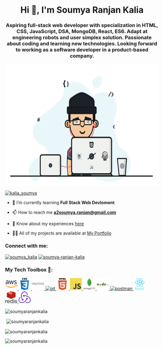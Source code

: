 <h1 align="center">Hi 👋, I'm Soumya Ranjan Kalia</h1>
<h3 align="center">Aspiring full-stack web developer with specialization in HTML, CSS, JavaScript, DSA, MongoDB, React, ES6. Adapt at engineering robots and user simplex solution. Passionate about coding and learning new technologies. Looking forward to working as a software developer in a product-based company.</h3>

<img align="center"  src="https://raw.githubusercontent.com/theakshayraj/Cool-Readme-ideas/main/data/chill%20scene.gif" height="400" width="800" />

<p align="left"> <a href="https://twitter.com/kalia_soumya" target="blank"><img src="https://img.shields.io/twitter/follow/kalia_soumya?logo=twitter&style=for-the-badge" alt="kalia_soumya" /></a> </p>

- 🌱 I’m currently learning **Full Stack Web Devloment**

- 📫 How to reach me **a2soumya.ranjan@gmail.com**

- 📄 Know about my experiences <a href="https://drive.google.com/drive/u/0/folders/1qYGzm8MmBCn5jtbDxTrXGb56c_HqlJA1">here</a> 

-  👨‍💻 All of my projects are available at <a href = "https://soumyaranjan.vercel.app/">My Portfolio</a>

<h3 align="left">Connect with me:</h3>
<p align="left">
<a href="https://twitter.com/kalia_soumya" target="blank"><img align="center" src="https://raw.githubusercontent.com/rahuldkjain/github-profile-readme-generator/master/src/images/icons/Social/twitter.svg" alt="soumya_kalia" height="30" width="40" /></a>
<a href="https://linkedin.com/in/soumya-ranjan-kalia" target="blank"><img align="center" src="https://raw.githubusercontent.com/rahuldkjain/github-profile-readme-generator/master/src/images/icons/Social/linked-in-alt.svg" alt="soumya-ranjan-kalia" height="30" width="40" /></a>
</p>

<h3 align="left">My Tech Toolbox 🧰:</h3>
<p align="left"> <a href="https://aws.amazon.com" target="_blank" rel="noreferrer"> <img src="https://raw.githubusercontent.com/devicons/devicon/master/icons/amazonwebservices/amazonwebservices-original-wordmark.svg" alt="aws" width="40" height="40"/> </a> <a href="https://www.w3schools.com/css/" target="_blank" rel="noreferrer"> <img src="https://raw.githubusercontent.com/devicons/devicon/master/icons/css3/css3-original-wordmark.svg" alt="css3" width="40" height="40"/> </a> <a href="https://expressjs.com" target="_blank" rel="noreferrer"> <img src="https://raw.githubusercontent.com/devicons/devicon/master/icons/express/express-original-wordmark.svg" alt="express" width="40" height="40"/> </a> <a href="https://git-scm.com/" target="_blank" rel="noreferrer"> <img src="https://www.vectorlogo.zone/logos/git-scm/git-scm-icon.svg" alt="git" width="40" height="40"/> </a> <a href="https://www.w3.org/html/" target="_blank" rel="noreferrer"> <img src="https://raw.githubusercontent.com/devicons/devicon/master/icons/html5/html5-original-wordmark.svg" alt="html5" width="40" height="40"/> </a> <a href="https://developer.mozilla.org/en-US/docs/Web/JavaScript" target="_blank" rel="noreferrer"> <img src="https://raw.githubusercontent.com/devicons/devicon/master/icons/javascript/javascript-original.svg" alt="javascript" width="40" height="40"/> </a> <a href="https://www.mongodb.com/" target="_blank" rel="noreferrer"> <img src="https://raw.githubusercontent.com/devicons/devicon/master/icons/mongodb/mongodb-original-wordmark.svg" alt="mongodb" width="40" height="40"/> </a> <a href="https://nodejs.org" target="_blank" rel="noreferrer"> <img src="https://raw.githubusercontent.com/devicons/devicon/master/icons/nodejs/nodejs-original-wordmark.svg" alt="nodejs" width="40" height="40"/> </a> <a href="https://postman.com" target="_blank" rel="noreferrer"> <img src="https://www.vectorlogo.zone/logos/getpostman/getpostman-icon.svg" alt="postman" width="40" height="40"/> </a> <a href="https://reactjs.org/" target="_blank" rel="noreferrer"> <img src="https://raw.githubusercontent.com/devicons/devicon/master/icons/react/react-original-wordmark.svg" alt="react" width="40" height="40"/> </a> <a href="https://redis.io" target="_blank" rel="noreferrer"> <img src="https://raw.githubusercontent.com/devicons/devicon/master/icons/redis/redis-original-wordmark.svg" alt="redis" width="40" height="40"/> </a> <a href="https://redux.js.org" target="_blank" rel="noreferrer"> <img src="https://raw.githubusercontent.com/devicons/devicon/master/icons/redux/redux-original.svg" alt="redux" width="40" height="40"/> </a> </p>

<p><img align="center" src="https://github-readme-stats.vercel.app/api/top-langs?username=soumyaranjankalia&show_icons=true&locale=en&layout=compact" alt="soumyaranjankalia" /></p>
<p>&nbsp;<img align="center" src="https://github-readme-stats.vercel.app/api?username=soumyaranjankalia&show_icons=true&locale=en" alt="soumyaranjankalia" /></p>

<p><img align="center" src="https://github-readme-streak-stats.herokuapp.com/?user=soumyaranjankalia&" alt="soumyaranjankalia" /></p>

<p align="left"> <img src="https://komarev.com/ghpvc/?username=soumyaranjankalia&label=Profile%20views&color=0e75b6&style=flat" alt="soumyaranjankalia" /> </p>


